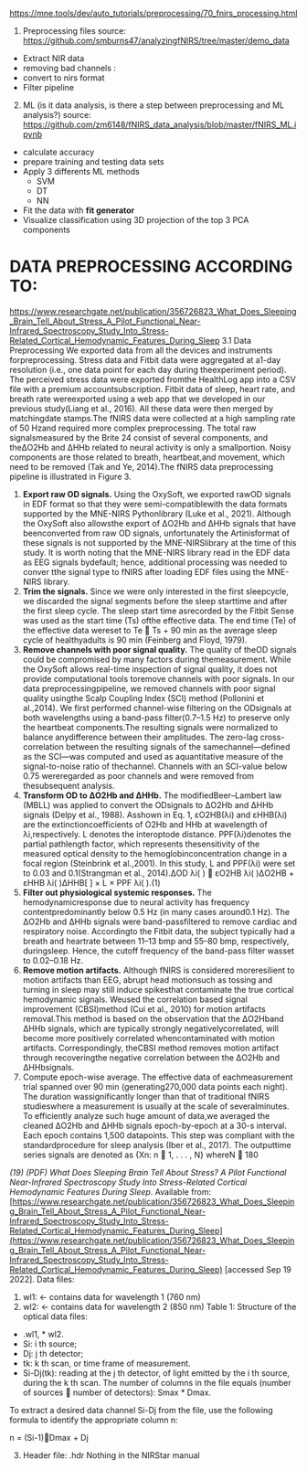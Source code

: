 https://mne.tools/dev/auto_tutorials/preprocessing/70_fnirs_processing.html

1. Preprocessing files
source: https://github.com/smburns47/analyzingfNIRS/tree/master/demo_data
- Extract NIR data
- removing bad channels : 
- convert to nirs format
- Filter pipeline

2. ML (is it data analysis, is there a step between preprocessing and ML analysis?)
source: https://github.com/zm6148/fNIRS_data_analysis/blob/master/fNIRS_ML.ipynb
- calculate accuracy
- prepare training and testing data sets
- Apply 3 differents ML methods
	- SVM
	- DT
	- NN
- Fit the data with **fit generator**
- Visualize classification using 3D projection of the top 3 PCA components


# DATA PREPROCESSING ACCORDING TO: 
https://www.researchgate.net/publication/356726823_What_Does_Sleeping_Brain_Tell_About_Stress_A_Pilot_Functional_Near-Infrared_Spectroscopy_Study_Into_Stress-Related_Cortical_Hemodynamic_Features_During_Sleep
3.1 Data Preprocessing
We exported data from all the devices and instruments forpreprocessing. Stress data and Fitbit data were aggregated at a1-day resolution (i.e., one data point for each day during theexperiment period). The perceived stress data were exported fromthe HealthLog app into a CSV file with a premium accountsubscription. Fitbit data of sleep, heart rate, and breath rate wereexported using a web app that we developed in our previous study(Liang et al., 2016). All these data were then merged by matchingdate stamps.The fNIRS data were collected at a high sampling rate of 50 Hzand required more complex preprocessing. The total raw signalsmeasured by the Brite 24 consist of several components, and theΔO2Hb and ΔHHb related to neural activity is only a smallportion. Noisy components are those related to breath, heartbeat,and movement, which need to be removed (Tak and Ye, 2014).The fNIRS data preprocessing pipeline is illustrated in Figure 3.
1) **Export raw OD signals.** Using the OxySoft, we exported rawOD signals in EDF format so that they were semi-compatiblewith the data formats supported by the MNE-NIRS Pythonlibrary (Luke et al., 2021). Although the OxySoft also allowsthe export of ΔO2Hb and ΔHHb signals that have beenconverted from raw OD signals, unfortunately the Artinisformat of these signals is not supported by the MNE-NIRSlibrary at the time of this study. It is worth noting that the MNE-NIRS library read in the EDF data as EEG signals bydefault; hence, additional processing was needed to conver tthe signal type to fNIRS after loading EDF files using the MNE-NIRS library.
2) **Trim the signals.** Since we were only interested in the first sleepcycle, we discarded the signal segments before the sleep starttime and after the first sleep cycle. The sleep start time asrecorded by the Fitbit Sense was used as the start time (Ts) ofthe effective data. The end time (Te) of the effective data wereset to Te  Ts + 90 min as the average sleep cycle of healthyadults is 90 min (Feinberg and Floyd, 1979).
3) **Remove channels with poor signal quality.** The quality of theOD signals could be compromised by many factors during themeasurement. While the OxySoft allows real-time inspection of signal quality, it does not provide computational tools toremove channels with poor signals. In our data preprocessingpipeline, we removed channels with poor signal quality usingthe Scalp Coupling Index (SCI) method (Pollonini et al.,2014). We first performed channel-wise filtering on the ODsignals at both wavelengths using a band-pass filter(0.7–1.5 Hz) to preserve only the heartbeat components.The resulting signals were normalized to balance anydifference between their amplitudes. The zero-lag cross-correlation between the resulting signals of the samechannel—defined as the SCI—was computed and used as aquantitative measure of the signal-to-noise ratio of thechannel. Channels with an SCI-value below 0.75 wereregarded as poor channels and were removed from thesubsequent analysis.
4) **Transform OD to ΔO2Hb and ΔHHb.** The modifiedBeer–Lambert law (MBLL) was applied to convert the ODsignals to ΔO2Hb and ΔHHb signals (Delpy et al., 1988). Asshown in Eq. 1, εO2HB(λi) and εHHB(λi) are the extinctioncoefficients of O2Hb and HHb at wavelength of λi,respectively. L denotes the interoptode distance. PPF(λi)denotes the partial pathlength factor, which represents thesensitivity of the measured optical density to the hemoglobinconcentration change in a focal region (Steinbrink et al.,2001). In this study, L and PPF(λi) were set to 0.03 and 0.1(Strangman et al., 2014).ΔOD λi( )  εO2HB λi( )ΔO2HB + εHHB λi( )ΔHHB[ ] × L × PPF λi( ).(1)
5) **Filter out physiological systemic responses.** The hemodynamicresponse due to neural activity has frequency contentpredominantly below 0.5 Hz (in many cases around0.1 Hz). The ΔO2Hb and ΔHHb signals were band-passfiltered to remove cardiac and respiratory noise. Accordingto the Fitbit data, the subject typically had a breath and heartrate between 11–13 bmp and 55–80 bmp, respectively, duringsleep. Hence, the cutoff frequency of the band-pass filter wasset to 0.02–0.18 Hz.
6) **Remove motion artifacts.** Although fNIRS is considered moreresilient to motion artifacts than EEG, abrupt head motionsuch as tossing and turning in sleep may still induce spikesthat contaminate the true cortical hemodynamic signals. Weused the correlation based signal improvement (CBSI)method (Cui et al., 2010) for motion artifacts removal.This method is based on the observation that the ΔO2Hband ΔHHb signals, which are typically strongly negativelycorrelated, will become more positively correlated whencontaminated with motion artifacts. Correspondingly, theCBSI method removes motion artifact through recoveringthe negative correlation between the ΔO2Hb and ΔHHbsignals.
7) Compute epoch-wise average. The effective data of eachmeasurement trial spanned over 90 min (generating270,000 data points each night). The duration wassignificantly longer than that of traditional fNIRS studieswhere a measurement is usually at the scale of severalminutes. To efficiently analyze such huge amount of data,we averaged the cleaned ΔO2Hb and ΔHHb signals epoch-by-epoch at a 30-s interval. Each epoch contains 1,500 datapoints. This step was compliant with the standardprocedure for sleep analysis (Iber et al., 2017). The outputtime series signals are denoted as {Xn: n  1, . . . , N} whereN  180

  
_(19) (PDF) What Does Sleeping Brain Tell About Stress? A Pilot Functional Near-Infrared Spectroscopy Study Into Stress-Related Cortical Hemodynamic Features During Sleep_. Available from: [https://www.researchgate.net/publication/356726823_What_Does_Sleeping_Brain_Tell_About_Stress_A_Pilot_Functional_Near-Infrared_Spectroscopy_Study_Into_Stress-Related_Cortical_Hemodynamic_Features_During_Sleep](https://www.researchgate.net/publication/356726823_What_Does_Sleeping_Brain_Tell_About_Stress_A_Pilot_Functional_Near-Infrared_Spectroscopy_Study_Into_Stress-Related_Cortical_Hemodynamic_Features_During_Sleep) [accessed Sep 19 2022].
Data files:
1. wl1: ← contains data for wavelength 1 (760 nm)
2. wl2: ← contains data for wavelength 2 (850 nm)
Table 1: Structure of the optical data files:
* .wl1, * wl2. 
* Si: i th source;
* Dj: j th detector;
* tk: k th scan, or time frame of measurement. 
* Si-Dj(tk): reading at the j th detector, of light emitted by the i th source, during the k th scan.
The number of columns in the file equals (number of sources  number of detectors): Smax * Dmax. 

To extract a desired data channel Si-Dj from the file, use the following formula to identify the appropriate column n:

n = (Si-1)Dmax + Dj

3. Header file: .hdr
Nothing in the NIRStar manual